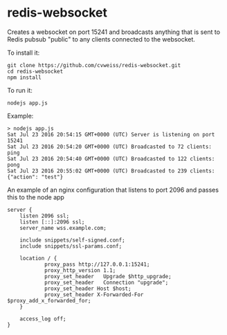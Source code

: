 # redis-websocket

Creates a websocket on port 15241 and broadcasts anything that is sent to Redis pubsub "public" to any clients connected to the websocket.

To install it:

    git clone https://github.com/cvweiss/redis-websocket.git
    cd redis-websocket
    npm install

To run it:

    nodejs app.js

Example:

    > nodejs app.js
    Sat Jul 23 2016 20:54:15 GMT+0000 (UTC) Server is listening on port 15241
    Sat Jul 23 2016 20:54:20 GMT+0000 (UTC) Broadcasted to 72 clients: ping
    Sat Jul 23 2016 20:54:40 GMT+0000 (UTC) Broadcasted to 122 clients: pong
    Sat Jul 23 2016 20:55:02 GMT+0000 (UTC) Broadcasted to 239 clients: {"action": "test"}
    
An example of an nginx configuration that listens to port 2096 and passes this to the node app

    server {
        listen 2096 ssl;
        listen [::]:2096 ssl;
        server_name wss.example.com;

        include snippets/self-signed.conf;
        include snippets/ssl-params.conf;

        location / {
                proxy_pass http://127.0.0.1:15241;
                proxy_http_version 1.1;
                proxy_set_header   Upgrade $http_upgrade;
                proxy_set_header   Connection "upgrade";
                proxy_set_header Host $host;
                proxy_set_header X-Forwarded-For $proxy_add_x_forwarded_for;
        }

        access_log off;
    }
